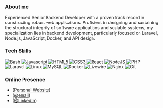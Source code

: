### About me
Experienced Senior Backend Developer with a proven track record in constructing robust web applications. Proficient in designing and sustaining the structural integrity of software applications and scalable systems, my specialization lies in backend development, particularly focused on Laravel, Node.js, JavaScript, Docker, and API design. 
<br>


### Tech Skills

![Bash](https://img.shields.io/badge/bash-%23000000.svg?style=for-the-badge&logo=bash&logoColor=white)
![Javascript](https://img.shields.io/badge/javascript-FCC624?style=for-the-badge&logo=javascript&logoColor=black)
![HTML5](https://img.shields.io/badge/html5-%23F05033.svg?style=for-the-badge&logo=html5&logoColor=white)
![CSS3](https://img.shields.io/badge/css3-%230db7ed.svg?style=for-the-badge&logo=css3&logoColor=white)
![React](https://img.shields.io/badge/react-%23007ACC.svg?style=for-the-badge&logo=react&logoColor=white)
![NodeJS](https://img.shields.io/badge/node.js-6DA55F?style=for-the-badge&logo=node.js&logoColor=white)
![PHP](https://img.shields.io/badge/php-%2300ADD8.svg?style=for-the-badge&logo=php&logoColor=white)
![Laravel](https://img.shields.io/badge/Laravel-E6522C?style=for-the-badge&logo=Laravel&logoColor=white)
![Linux](https://img.shields.io/badge/Linux-FCC624?style=for-the-badge&logo=linux&logoColor=black)
![MySQL](https://img.shields.io/badge/mysql-%23316192.svg?style=for-the-badge&logo=mysql&logoColor=white)
![Docker](https://img.shields.io/badge/docker-%230db7ed.svg?style=for-the-badge&logo=docker&logoColor=white)
![Livewire](https://img.shields.io/badge/livewire-%23326ce5.svg?style=for-the-badge&logo=Laravel&logoColor=white)
![Nginx](https://img.shields.io/badge/nginx-%23009639.svg?style=for-the-badge&logo=nginx&logoColor=white)
![Git](https://img.shields.io/badge/git-%23F05033.svg?style=for-the-badge&logo=git&logoColor=white)

### Online Presence
- (<a target="_blank" href="https://jcadima.dev">Personal Website</a>)
- (<a href="mailto:juanjcadima@gmail.com">@email</a>)
- (<a target="_blank" href="https://www.linkedin.com/in/juancadima/">@LinkedIn</a>)

